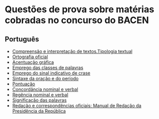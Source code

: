 # Questões de prova sobre matérias cobradas no concurso do BACEN

## Português
- [Compreensão e interpretação de textos.Tipologia textual](https://www.qconcursos.com/questoes-de-concursos/questoes/search?utf8=%E2%9C%93&todas=on&q=&instituto=&organizadora=6++5++2+&prova=&ano_publicacao=&cargo=&escolaridade=&modalidade=&disciplina=1+&assunto=14656+&esfera=&area=&nivel_dificuldade=&periodo_de=&periodo_ate=&possui_gabarito_comentado_texto_e_video=&possui_comentarios_gerais=&possui_comentarios=&possui_anotacoes=&sem_dos_meus_cadernos=&sem_anuladas=&sem_desatualizadas=&sem_anuladas_impressao=&sem_desatualizadas_impressao=&caderno_id=&migalha=&data_comentario_texto=&data=&minissimulado_id=&resolvidas=&resolvidas_certas=&resolvidas_erradas=&nao_resolvidas=)
- [Ortografia oficial](https://www.qconcursos.com/questoes-de-concursos/questoes/search?utf8=%E2%9C%93&todas=on&q=&instituto=&organizadora=6++5++2&prova=&ano_publicacao=&cargo=&escolaridade=&modalidade=&disciplina=1&assunto=14621+&esfera=&area=&nivel_dificuldade=&periodo_de=&periodo_ate=&possui_gabarito_comentado_texto_e_video=&possui_comentarios_gerais=&possui_comentarios=&possui_anotacoes=&sem_dos_meus_cadernos=&sem_anuladas=&sem_desatualizadas=&sem_anuladas_impressao=&sem_desatualizadas_impressao=&caderno_id=&migalha=&data_comentario_texto=&data=&minissimulado_id=&resolvidas=&resolvidas_certas=&resolvidas_erradas=&nao_resolvidas=) 
- [Acentuação gráfica](https://www.qconcursos.com/questoes-de-concursos/questoes/search?utf8=%E2%9C%93&todas=on&q=&instituto=&organizadora=6++5++2&prova=&ano_publicacao=&cargo=&escolaridade=&modalidade=&disciplina=1&assunto=16001++20180+&esfera=&area=&nivel_dificuldade=&periodo_de=&periodo_ate=&possui_gabarito_comentado_texto_e_video=&possui_comentarios_gerais=&possui_comentarios=&possui_anotacoes=&sem_dos_meus_cadernos=&sem_anuladas=&sem_desatualizadas=&sem_anuladas_impressao=&sem_desatualizadas_impressao=&caderno_id=&migalha=&data_comentario_texto=&data=&minissimulado_id=&resolvidas=&resolvidas_certas=&resolvidas_erradas=&nao_resolvidas=) 
- [Emprego das classes de palavras](https://www.qconcursos.com/questoes-de-concursos/questoes/search?utf8=%E2%9C%93&todas=on&q=&instituto=&organizadora=6++5++2&prova=&ano_publicacao=&cargo=&escolaridade=&modalidade=&disciplina=1&assunto=14630++14631++14632++14628++16157++16170+14636+14633+&esfera=&area=&nivel_dificuldade=&periodo_de=&periodo_ate=&possui_gabarito_comentado_texto_e_video=&possui_comentarios_gerais=&possui_comentarios=&possui_anotacoes=&sem_dos_meus_cadernos=&sem_anuladas=&sem_desatualizadas=&sem_anuladas_impressao=&sem_desatualizadas_impressao=&caderno_id=&migalha=&data_comentario_texto=&data=&minissimulado_id=&resolvidas=&resolvidas_certas=&resolvidas_erradas=&nao_resolvidas=) 
- [Emprego do sinal indicativo de crase](https://www.qconcursos.com/questoes-de-concursos/questoes/search?utf8=%E2%9C%93&todas=on&q=&instituto=&organizadora=6++5++2&prova=&ano_publicacao=&cargo=&escolaridade=&modalidade=&disciplina=1&assunto=15727+&esfera=&area=&nivel_dificuldade=&periodo_de=&periodo_ate=&possui_gabarito_comentado_texto_e_video=&possui_comentarios_gerais=&possui_comentarios=&possui_anotacoes=&sem_dos_meus_cadernos=&sem_anuladas=&sem_desatualizadas=&sem_anuladas_impressao=&sem_desatualizadas_impressao=&caderno_id=&migalha=&data_comentario_texto=&data=&minissimulado_id=&resolvidas=&resolvidas_certas=&resolvidas_erradas=&nao_resolvidas=)
- [Sintaxe da oração e do período](https://www.qconcursos.com/questoes-de-concursos/questoes/search?utf8=%E2%9C%93&todas=on&q=&instituto=&organizadora=6++5++2&prova=&ano_publicacao=&cargo=&escolaridade=&modalidade=&disciplina=1&assunto=16008++16009++16013++20182++16014++16016++16015++16010++16017++16018++15724+&esfera=&area=&nivel_dificuldade=&periodo_de=&periodo_ate=&possui_gabarito_comentado_texto_e_video=&possui_comentarios_gerais=&possui_comentarios=&possui_anotacoes=&sem_dos_meus_cadernos=&sem_anuladas=&sem_desatualizadas=&sem_anuladas_impressao=&sem_desatualizadas_impressao=&caderno_id=&migalha=&data_comentario_texto=&data=&minissimulado_id=&resolvidas=&resolvidas_certas=&resolvidas_erradas=&nao_resolvidas=)
- [Pontuação](https://www.qconcursos.com/questoes-de-concursos/questoes/search?utf8=%E2%9C%93&todas=on&q=&instituto=&organizadora=6++5++2&prova=&ano_publicacao=&cargo=&escolaridade=&modalidade=&disciplina=1&assunto=14647+&esfera=&area=&nivel_dificuldade=&periodo_de=&periodo_ate=&possui_gabarito_comentado_texto_e_video=&possui_comentarios_gerais=&possui_comentarios=&possui_anotacoes=&sem_dos_meus_cadernos=&sem_anuladas=&sem_desatualizadas=&sem_anuladas_impressao=&sem_desatualizadas_impressao=&caderno_id=&migalha=&data_comentario_texto=&data=&minissimulado_id=&resolvidas=&resolvidas_certas=&resolvidas_erradas=&nao_resolvidas=)
- [Concordância nominal e verbal](https://www.qconcursos.com/questoes-de-concursos/questoes/search?utf8=%E2%9C%93&todas=on&q=&instituto=&organizadora=6++5++2&prova=&ano_publicacao=&cargo=&escolaridade=&modalidade=&disciplina=1&assunto=16012+&esfera=&area=&nivel_dificuldade=&periodo_de=&periodo_ate=&possui_gabarito_comentado_texto_e_video=&possui_comentarios_gerais=&possui_comentarios=&possui_anotacoes=&sem_dos_meus_cadernos=&sem_anuladas=&sem_desatualizadas=&sem_anuladas_impressao=&sem_desatualizadas_impressao=&caderno_id=&migalha=&data_comentario_texto=&data=&minissimulado_id=&resolvidas=&resolvidas_certas=&resolvidas_erradas=&nao_resolvidas=)
- [Regência nominal e verbal](https://www.qconcursos.com/questoes-de-concursos/questoes/search?utf8=%E2%9C%93&todas=on&q=&instituto=&organizadora=6++5++2&prova=&ano_publicacao=&cargo=&escolaridade=&modalidade=&disciplina=1&assunto=16011+&esfera=&area=&nivel_dificuldade=&periodo_de=&periodo_ate=&possui_gabarito_comentado_texto_e_video=&possui_comentarios_gerais=&possui_comentarios=&possui_anotacoes=&sem_dos_meus_cadernos=&sem_anuladas=&sem_desatualizadas=&sem_anuladas_impressao=&sem_desatualizadas_impressao=&caderno_id=&migalha=&data_comentario_texto=&data=&minissimulado_id=&resolvidas=&resolvidas_certas=&resolvidas_erradas=&nao_resolvidas=)
- [Significação das palavras](https://www.qconcursos.com/questoes-de-concursos/questoes/search?utf8=%E2%9C%93&todas=on&q=&instituto=&organizadora=6++5++2&prova=&ano_publicacao=&cargo=&escolaridade=&modalidade=&disciplina=1&assunto=14657+&esfera=&area=&nivel_dificuldade=&periodo_de=&periodo_ate=&possui_gabarito_comentado_texto_e_video=&possui_comentarios_gerais=&possui_comentarios=&possui_anotacoes=&sem_dos_meus_cadernos=&sem_anuladas=&sem_desatualizadas=&sem_anuladas_impressao=&sem_desatualizadas_impressao=&caderno_id=&migalha=&data_comentario_texto=&data=&minissimulado_id=&resolvidas=&resolvidas_certas=&resolvidas_erradas=&nao_resolvidas=)
- [Redação e correspondências oficiais: Manual de Redação da Presidência da República](https://www.qconcursos.com/questoes-de-concursos/questoes/search?utf8=%E2%9C%93&todas=on&q=&instituto=&organizadora=6++5++2&prova=&ano_publicacao=&cargo=&escolaridade=&modalidade=&disciplina=1&assunto=14989+&esfera=&area=&nivel_dificuldade=&periodo_de=&periodo_ate=&possui_gabarito_comentado_texto_e_video=&possui_comentarios_gerais=&possui_comentarios=&possui_anotacoes=&sem_dos_meus_cadernos=&sem_anuladas=&sem_desatualizadas=&sem_anuladas_impressao=&sem_desatualizadas_impressao=&caderno_id=&migalha=&data_comentario_texto=&data=&minissimulado_id=&resolvidas=&resolvidas_certas=&resolvidas_erradas=&nao_resolvidas=)

